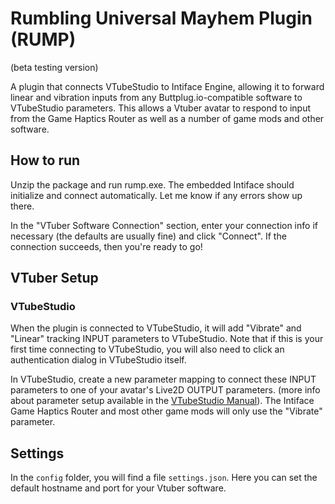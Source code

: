 # Rumbling Universal Mayhem Plugin (RUMP)
(beta testing version)

A plugin that connects VTubeStudio to Intiface Engine, allowing it to forward linear and vibration inputs from any Buttplug.io-compatible software to VTubeStudio parameters. This allows a Vtuber avatar to respond to input from the Game Haptics Router as well as a number of game mods and other software.

## How to run
Unzip the package and run rump.exe. The embedded Intiface should initialize and connect automatically. Let me know if any errors show up there.

In the "VTuber Software Connection" section, enter your connection info if necessary (the defaults are usually fine) and click "Connect". If the connection succeeds, then you're ready to go!

## VTuber Setup
### VTubeStudio
When the plugin is connected to VTubeStudio, it will add "Vibrate" and "Linear" tracking INPUT parameters to VTubeStudio. Note that if this is your first time connecting to VTubeStudio, you will also need to click an authentication dialog in VTubeStudio itself.

In VTubeStudio, create a new parameter mapping to connect these INPUT parameters to one of your avatar's Live2D OUTPUT parameters. (more info about parameter setup available in the [VTubeStudio Manual](https://github.com/DenchiSoft/VTubeStudio/wiki/VTS-Model-Settings#vts-parameter-setup)). The Intiface Game Haptics Router and most other game mods will only use the "Vibrate" parameter.

## Settings
In the `config` folder, you will find a file `settings.json`. Here you can set the default hostname and port for your Vtuber software.